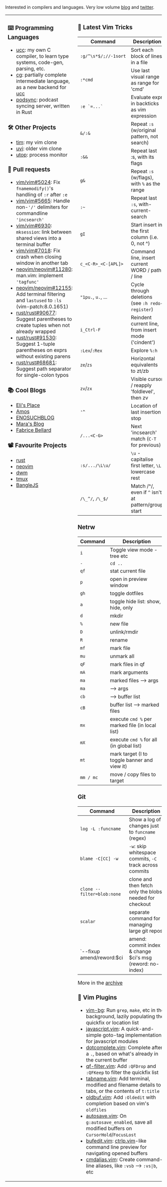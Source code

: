 Interested in compilers and languages. Very low volume [blog](https://bobrippling.github.io/) and [twitter](https://twitter.com/bobrippling).

<table><tr>

<td valign="top" width="50%">

### :keyboard: Programming Languages
- [ucc]: my own C compiler, to learn type systems, code-gen, parsing, etc.
- [cg]: partially complete intermediate language, as a new backend for [ucc]
- [podsync]: podcast syncing server, written in Rust

[ucc]: https://github.com/bobrippling/ucc-c-compiler
[cg]: https://github.com/bobrippling/cg
[podsync]: https://github.com/bobrippling/podsync

### :hammer_and_wrench: Other Projects
- [tim]: my vim clone
- [uvi]: older vim clone
- [utop]: process monitor

[tim]: https://github.com/bobrippling/tim
[uvi]: https://github.com/bobrippling/uvi
[utop]: https://github.com/bobrippling/utop

### :construction: Pull requests

- [vim/vim#5024](https://github.com/vim/vim/pull/5024): Fix `fnamemodify()`'s handling of `:r` after `:e`
- [vim/vim#5665](https://github.com/vim/vim/pull/5665): Handle non-`'/'` delimiters for commandline `'incsearch'`
- [vim/vim#6930](https://github.com/vim/vim/pull/6930): `mksession`: link between shared views into a terminal buffer
- [vim/vim#7018](https://github.com/vim/vim/pull/7018): Fix crash when closing window in another tab
- [neovim/neovim#11280](https://github.com/neovim/neovim/pull/11280): man.vim: implement `'tagfunc'`
- [neovim/neovim#12155](https://github.com/neovim/neovim/pull/12155): Add terminal filtering and `lastused` to `:ls` (vim-patch:8.0.1651)
- [rust/rust#90677](https://github.com/rust-lang/rust/pull/90677): Suggest parentheses to create tuples when not already wrapped
- [rust/rust#91530](https://github.com/rust-lang/rust/pull/91530): Suggest 1-tuple parentheses on exprs without existing parens
- [rust/rust#68681](https://github.com/rust-lang/rust/pull/68681): Suggest path separator for single-colon typos

### :books: Cool Blogs
- [Eli's Place](https://eli.thegreenplace.net/archives/all)
- [Amos](https://fasterthanli.me/)
- [ENOSUCHBLOG](https://blog.yossarian.net/archive)
- [Mara's Blog](https://blog.m-ou.se/)
- [Fabrice Bellard](https://bellard.org/)

### :film_projector: Favourite Projects
- [rust](https://github.com/rust/rust)
- [neovim](https://github.com/neovim/neovim)
- [dwm](https://dwm.suckless.org/)
- [tmux](https://github.com/tmux/tmux)
- [BangleJS](https://github.com/espruino/BangleApps)

</td>

<td valign="top" width="50%">

### :crystal_ball: Latest Vim Tricks
<!-- tips start -->

| Command                | Description                                         |
|------------------------|-----------------------------------------------------|
| `:g/^\s*$/;//-1sort`   | Sort each block of lines in a file                  |
| `:*cmd`                | Use last visual range as range for 'cmd'            |
| ``:e `=...` ``         | Evaluate expr in backticks as vim expression        |
| `&/:&`                 | Repeat `:s` (w/original pattern, not search)        |
| `:&&`                  | Repeat last :s, with its flags                      |
| `g&`                   | Repeat `:s` (w/flags), with `%` as the range        |
| `:~`                   | Repeat last `:s`, with-current-search               |
| `gI`                   | Start insert in the first column (i.e. 0, not ^)    |
| `c_<C-R>_<C-[APL]>`    | Command line, insert current WORD / path / line     |
| `"1pu.`, `u.`, ...     | Cycle through deletions (see `:h redo-register`)    |
| `i_Ctrl-F`             | Reindent current line, from insert mode ('cindent') |
| `:Lex`/`:Rex`          | Explore `%:h`                                       |
| `ze`/`zs`              | Horizontal equivalents to zt/zb                     |
| `zv`/`zx`              | Visible cursor / reapply 'foldlevel', then zv       |
| `'^`                   | Location of last insertion stop                     |
| `/...<C-G>`            | Next 'incsearch' match (`C-T` for previous)         |
| `:s/.../\L\u/`         | `\u` - capitalise first letter, `\L` lowercase rest |
| `/\_^/`, `/\_$/`       | Match /^/, even if `^` isn't at pattern/group start |

### Netrw

| Command                | Description                                         |
|------------------------|-----------------------------------------------------|
| `i`                    | Toggle view mode - tree etc                         |
| `-`                    | `cd ..`                                             |
| `qf`                   | stat current file                                   |
| `p`                    | open in preview window                              |
| `gh`                   | toggle dotfiles                                     |
| `a`                    | toggle hide list: show, hide, only                  |
| `d`                    | mkdir                                               |
| `%`                    | new file                                            |
| `D`                    | unlink/rmdir                                        |
| `R`                    | rename                                              |
| `mf`                   | mark file                                           |
| `mu`                   | unmark all                                          |
| `qF`                   | mark files in qf                                    |
| `mA`                   | mark arguments                                      |
| `ma`                   | marked files --> args                               |
| `ma`                   |              --> args                               |
| `cb`                   |              --> buffer list                        |
| `cB`                   | buffer list  --> marked files                       |
| `mx`                   | execute `cmd %` per marked file (in local list)     |
| `mX`                   | execute `cmd %` for all (in global list)            |
| `mt`                   | mark target (I to toggle banner and view it)        |
| `mm / mc`              | move / copy files to target                         |

### Git

| Command                    | Description                                              |
|----------------------------|----------------------------------------------------------|
| `log -L :funcname`         | Show a log of changes just to `funcname` (regex)         |
| `blame -C[CC] -w`          | `-w`: skip whitespace commits, `-C` track across commits |
| `clone --filter=blob:none` | clone and then fetch only the blobs needed for checkout  |
| `scalar`                   | separate command for managing large git repos            |
| `--fixup amend/reword:$ci  | amend: commit index & change $ci's msg (reword: no-index)|

<!-- tips end -->
More in the [archive](https://github.com/bobrippling/bobrippling/blob/master/tips.md#archive)

### :electric_plug: Vim Plugins
- [vim-bg]: Run `grep`, `make`, etc in the background, lazily populating the quickfix or location list
- [javascript.vim]: A quick-and-simple goto-tag implementation, for javascript modules
- [dotcomplete.vim]: Complete after a `.`, based on what's already in the current buffer
- [qf-filter.vim]: Add `:QFDrop` and `:QFKeep` to filter the quickfix list
- [tabname.vim]: Add terminal, modified and filename details to tabs, or the contents of `t:title`
- [oldbuf.vim]: Add `:Oldedit` with completion based on vim's `oldfiles`
- [autosave.vim]: On `g:autosave_enabled`, save all modified buffers on `CursorHold`/`FocusLost`
- [bufedit.vim]: [ctrlp.vim]-like command line preview for navigating opened buffers
- [cmdalias.vim]: Create command-line aliases, like `:vsb` --> `:vs|b`, etc

[vim-bg]: https://github.com/bobrippling/vim-bg

[javascript.vim]: https://github.com/bobrippling/dotfiles/blob/master/tiny/.vim/after/ftplugin/javascript.vim
[dotcomplete.vim]: https://github.com/bobrippling/dotfiles/blob/master/tiny/.vim/plugin/dotcomplete.vim
[qf-filter.vim]: https://github.com/bobrippling/dotfiles/blob/master/tiny/.vim/plugin/qf-filter.vim
[tabname.vim]: https://github.com/bobrippling/dotfiles/blob/master/tiny/.vim/plugin/tabname.vim
[oldbuf.vim]: https://github.com/bobrippling/dotfiles/blob/master/tiny/.vim/plugin/oldbuf.vim

[autosave.vim]: https://github.com/bobrippling/dotfiles/blob/master/tiny/.vim/plugin/basic/autosave.vim
[bufedit.vim]: https://github.com/bobrippling/dotfiles/blob/master/tiny/.vim/plugin/basic/bufedit.vim
[cmdalias.vim]: https://github.com/bobrippling/dotfiles/blob/master/tiny/.vim/plugin/basic/cmdalias.vim

[ctrlp.vim]: https://github.com/ctrlpvim/ctrlp.vim

</td>

</tr></table>
